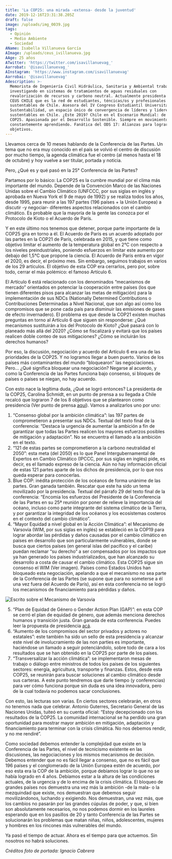 ```yaml
---
title: 'La COP25: una mirada -extensa- desde la juventud'
date: 2019-12-16T23:31:38.205Z
draft: false
image: /uploads/img_0039.jpg
tags:
  - Opinión
  - Medio Ambiente
  - Sociedad
AName: Isabella Villanueva García
AImage: /uploads/ceus_ivillanueva.jpg
AAge: 25 años
ATwitter: 'https://twitter.com/isavillanuevag_'
Aarrobat: '@isavillanuevag_'
AInstagram: 'https://www.instagram.com/isavillanuevag'
Aarrobai: '@isavillanuevag'
Adescription: >-
  Memorista de Ingeniería Civil Hidráulica, Sanitaria y Ambiental trabajando e
  investigando en sistemas de tratamientos de aguas residuales con
  revalorización de recursos y carbono neutral. Actualmente presidenta de la ONG
  CEUS CHILE que es la red de estudiantes, téncicas/os y profesionales
  sustentables de Chile. Asesora del IV Congreso Estudiantil Universitario de
  Sustentabilidad, un espacio único de convergencia de líderes y liderezas
  sustentables en Chile. ¿Este 2019? Chile en el Escenario Mundial: de cara a la
  COP25. Apasionada por el Desarrollo Sostenible. Siempre en movimiento y
  constantemente aprendiendo. Fanática del ODS 17: Alianzas para lograr los
  objetivos.
---
```

Llevamos cerca de 10 meses hablando de la Conferencia de las Partes. Un tema que no era muy conocido en el país se volvió el centro de discusión por mucho tiempo, la agenda climática fue el centro (al menos hasta el 18 de octubre) y hoy vuelve a ser titular, portada y noticia.

Pero, ¿Qué es y qué pasó en la 25° Conferencia de las Partes?

Partamos por lo básico: La COP25 es la cumbre mundial por el clima más importante del mundo. Depende de la Convención Marco de las Naciones Unidas sobre el Cambio Climático (UNFCCC, por sus siglas en inglés y aprobada en Nueva York el 9 de mayo de 1992) y se realiza todos los años, desde 1995, para reunir a las 197 partes (196 países + la Unión Europea) a discutir -y negociar- diferentes aspectos relacionados con el cambio climático. Es probable que la mayoría de la gente las conozca por el Protocolo de Kioto o el Acuerdo de París.

Y en este último nos tenemos que detener, porque parte importante de la COP25 gira en torno a él. El Acuerdo de París es un acuerdo adoptado por las partes en la COP21 de París, celebrada en 2015, y que tiene como objetivo limitar el aumento de la temperatura global en 2°C con respecto a los niveles preindustriales, poniendo esfuerzos en limitar este aumento por debajo del 1,5°C que propone la ciencia. El Acuerdo de París entra en vigor el 2020, es decir, el próximo mes. Sin embargo, seguimos trabajos en varios de los 29 artículos. El objetivo de esta COP era cerrarlos, pero por, sobre todo, cerrar el más polémico: el famoso Artículo 6.

El Artículo 6 está relacionado con los denominados “mecanismos de mercado” orientados en potenciar la cooperación entre países (los que tienen diferentes pisos para alcanzar las metas de mitigación) para la implementación de sus NDCs (Nationally Determined Contributions o Contribuciones Determinadas a Nivel Nacional, que son algo así como los compromisos que se pone cada país para disminuir las emisiones de gases de efecto invernadero). El problema es que desde la COP21 existen muchas preguntas en torno al Artículo 6 que siguen sin responderse: ¿Qué mecanismos sustituirán a los del Protocolo de Kioto? ¿Qué pasará con lo planeado más allá del 2020? ¿Cómo se fiscalizará y evitará que los países realicen doble conteo de sus mitigaciones? ¿Cómo se incluirán los derechos humanos?

Por eso, la discusión, negociación y acuerdo del Artículo 6 era una de las prioridades de la COP25.  Y no logramos llegar a buen puerto. Varios de los países más contaminantes del mundo “bloquearon” las negociaciones. Pero… ¿Qué significa bloquear una negociación? Negarse al acuerdo, y como la Conferencia de las Partes funciona bajo consenso, si bloques de países o países se niegan, no hay acuerdo.

Con esto nace la legítima duda, ¿Qué se logró entonces? La presidenta de la COP25, Carolina Schmidt, en un punto de prensa a su llegada a Chile recalcó que lograron 7 de los 8 objetivos que se plantearon como presidencia (Ver punto de prensa [aquí](https://youtu.be/VxNtWvC05eg)). Vamos a analizarlos uno por uno:

1. “Consenso global por la ambición climática”: las 197 partes de comprometieron a presentar sus NDCs. Textual del texto final de la conferencia: “Destaca la urgencia de aumentar la ambición a fin de garantizar que todas las Partes realicen los mayores esfuerzos posibles de mitigación y adaptación”. No se encuentra el llamado a la ambición en el texto.
2. “121 de estas partes se comprometieron a la carbono neutralidad el 2050”: esta meta (del 2050) es lo que Panel Intergubernamental de Expertos en Cambio Climático (IPCCC, por sus siglas en inglés) pide, es decir, es el llamado expreso de la ciencia. Aún no hay información oficial de estas 121 partes aparte de los dichos de presidencia, por lo que nos queda esperar para conocerlas.
3. Blue COP: inédita protección de los océanos de forma unánime de las partes. Gran ganada también. Rescatar que este ha sido un tema movilizado por la presidencia. Textual del párrafo 29 del texto final de la conferencia: “Encomia los esfuerzos del Presidente de la Conferencia de las Partes en su 25ª reunión por poner de relieve la importancia del océano, incluso como parte integrante del sistema climático de la Tierra, y por garantizar la integridad de los océanos y los ecosistemas costeros en el contexto del cambio climático”.
4. “Mayor Equidad a nivel global en la Acción Climática”:  el Mecanismo de Varsovia (WIM, por sus siglas en inglés) se estableció en la COP19 para lograr abordar las pérdidas y daños causadas por el cambio climático  en países en desarrollo que son particularmente vulnerables, donde se busca que ciertos países (en general islas del pacífico y el caribe) puedan reclamar “su derecho” a ser compensados por los impactos que ya han generado los países industrializados, que han alcanzado su desarrollo a costa de causar el cambio climático. Esta COP25 sigue sin consenso el WIM (Ver imagen). Países como Estados Unidos han bloqueado esta negociación, apelando a que el mecanismo no sea parte de la Conferencia de las Partes (se supone que para no someterse a él una vez fuera del Acuerdo de París), así en esta conferencia no se logró los mecanismos de financiamiento para pérdidas y daños.

![Escrito sobre el Mecanismo de Varsovia](/uploads/varsovia.png "Escrito sobre el Mecanismo de Varsovia")

5. “Plan de Equidad de Género o Gender Action Plan (GAP)”: en esta COP se cerró el plan de equidad de género, que además menciona derechos humanos y transición justa. Gran ganada de esta conferencia. Puedes leer la propuesta de presidencia [acá](https://unfccc.int/sites/default/files/resource/COP_item13_gender.pdf).
6. “Aumento de los compromisos del sector privados y actores no estatales”: este también ha sido un sello de esta presidencia y alcanzar este nivel de involucramiento de las non parties es importante, haciéndose un llamado a seguir potenciándolo, sobre todo de cara a los resultados que se han obtenido en la COP25 por parte de los países.
7. “Transversalizar la acción climática”: se implementaron mesas de trabajo o diálogo entre ministros de todos los países de los siguientes sectores: energía, agricultura, transporte y finanzas. Estos, desde esta COP25, se reunirán para buscar soluciones al cambio climático desde sus carteras. A este punto tendremos que darle tiempo (y conferencias) para ver cómo funciona porque sin duda es una idea innovadora, pero de la cual todavía no podemos sacar conclusiones.

Con esto, las lecturas son varias. En ciertos sectores celebrarán, en otros no tenemos nada que celebrar. Antonio Guterres, Secretario General de las Naciones Unidas, tuiteó en su cuenta oficial: “Estoy decepcionado con los resultados de la COP25. La comunidad internacional se ha perdido una gran oportunidad para mostrar mayor ambición en mitigación, adaptación y financiamiento para terminar con la crisis climática. No nos debemos rendir, y no me rendiré”. 

Como sociedad debemos entender la complejidad que existe en la Conferencia de las Partes, el nivel de tecnicismo existente en las discusiones, las negociaciones y los mismos mecanismos de decisión. Debemos entender que no es fácil llegar a consenso, que no es fácil que 196 países y el conglomerado de la Unión Europea estén de acuerdo, por eso esta era la COP de la ambición, porque debíamos lograr lo que no se había logrado en 4 años. Debíamos estar a la altura de las condiciones actuales, de la urgencia y de lo encima de la crisis climática. El bloqueo de grandes países nos demuestra una vez más la ambición -de la mala- o la mezquindad que existe, nos demuestran que debemos seguir movilizándonos, luchando y exigiendo. Nos demuestran, una vez más, que los cambios no pasarán por las grandes cúpulas de poder, y que, si bien son absolutamente necesarios, no nos podemos dormir en los laureles esperando que en los pasillos de 20 y tanto Conferencia de las Partes se solucionarán los problemas que matan niñas, niños, adolescentes, mujeres y hombres en los rincones más vulnerables del mundo.

Ya pasó el tiempo de actuar. Ahora es el tiempo para que actuemos. Sin nosotros no habrá soluciones.

_Créditos foto de portada: Ignacio Cabrera_
